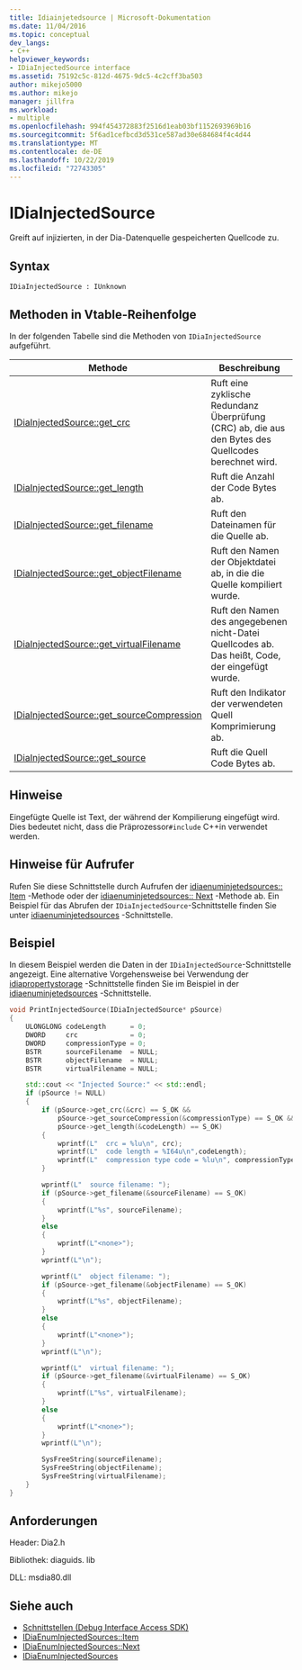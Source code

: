 ```yaml
---
title: Idiainjetedsource | Microsoft-Dokumentation
ms.date: 11/04/2016
ms.topic: conceptual
dev_langs:
- C++
helpviewer_keywords:
- IDiaInjectedSource interface
ms.assetid: 75192c5c-812d-4675-9dc5-4c2cff3ba503
author: mikejo5000
ms.author: mikejo
manager: jillfra
ms.workload:
- multiple
ms.openlocfilehash: 994f454372883f2516d1eab03bf1152693969b16
ms.sourcegitcommit: 5f6ad1cefbcd3d531ce587ad30e684684f4c4d44
ms.translationtype: MT
ms.contentlocale: de-DE
ms.lasthandoff: 10/22/2019
ms.locfileid: "72743305"
---
```

# <a name="idiainjectedsource"></a>IDiaInjectedSource
Greift auf injizierten, in der Dia-Datenquelle gespeicherten Quellcode zu.

## <a name="syntax"></a>Syntax

```
IDiaInjectedSource : IUnknown
```

## <a name="methods-in-vtable-order"></a>Methoden in Vtable-Reihenfolge
In der folgenden Tabelle sind die Methoden von `IDiaInjectedSource` aufgeführt.

|Methode|Beschreibung|
|------------|-----------------|
|[IDiaInjectedSource::get_crc](../../debugger/debug-interface-access/idiainjectedsource-get-crc.md)|Ruft eine zyklische Redundanz Überprüfung (CRC) ab, die aus den Bytes des Quellcodes berechnet wird.|
|[IDiaInjectedSource::get_length](../../debugger/debug-interface-access/idiainjectedsource-get-length.md)|Ruft die Anzahl der Code Bytes ab.|
|[IDiaInjectedSource::get_filename](../../debugger/debug-interface-access/idiainjectedsource-get-filename.md)|Ruft den Dateinamen für die Quelle ab.|
|[IDiaInjectedSource::get_objectFilename](../../debugger/debug-interface-access/idiainjectedsource-get-objectfilename.md)|Ruft den Namen der Objektdatei ab, in die die Quelle kompiliert wurde.|
|[IDiaInjectedSource::get_virtualFilename](../../debugger/debug-interface-access/idiainjectedsource-get-virtualfilename.md)|Ruft den Namen des angegebenen nicht-Datei Quellcodes ab. Das heißt, Code, der eingefügt wurde.|
|[IDiaInjectedSource::get_sourceCompression](../../debugger/debug-interface-access/idiainjectedsource-get-sourcecompression.md)|Ruft den Indikator der verwendeten Quell Komprimierung ab.|
|[IDiaInjectedSource::get_source](../../debugger/debug-interface-access/idiainjectedsource-get-source.md)|Ruft die Quell Code Bytes ab.|

## <a name="remarks"></a>Hinweise
Eingefügte Quelle ist Text, der während der Kompilierung eingefügt wird. Dies bedeutet nicht, dass die Präprozessor`#include` C++in verwendet werden.

## <a name="notes-for-callers"></a>Hinweise für Aufrufer
Rufen Sie diese Schnittstelle durch Aufrufen der [idiaenuminjetedsources:: Item](../../debugger/debug-interface-access/idiaenuminjectedsources-item.md) -Methode oder der [idiaenuminjetedsources:: Next](../../debugger/debug-interface-access/idiaenuminjectedsources-next.md) -Methode ab. Ein Beispiel für das Abrufen der `IDiaInjectedSource`-Schnittstelle finden Sie unter [idiaenuminjetedsources](../../debugger/debug-interface-access/idiaenuminjectedsources.md) -Schnittstelle.

## <a name="example"></a>Beispiel
In diesem Beispiel werden die Daten in der `IDiaInjectedSource`-Schnittstelle angezeigt. Eine alternative Vorgehensweise bei Verwendung der [idiapropertystorage](../../debugger/debug-interface-access/idiapropertystorage.md) -Schnittstelle finden Sie im Beispiel in der [idiaenuminjetedsources](../../debugger/debug-interface-access/idiaenuminjectedsources.md) -Schnittstelle.

```C++
void PrintInjectedSource(IDiaInjectedSource* pSource)
{
    ULONGLONG codeLength      = 0;
    DWORD     crc             = 0;
    DWORD     compressionType = 0;
    BSTR      sourceFilename  = NULL;
    BSTR      objectFilename  = NULL;
    BSTR      virtualFilename = NULL;

    std::cout << "Injected Source:" << std::endl;
    if (pSource != NULL)
    {
        if (pSource->get_crc(&crc) == S_OK &&
            pSource->get_sourceCompression(&compressionType) == S_OK &&
            pSource->get_length(&codeLength) == S_OK)
        {
            wprintf(L"  crc = %lu\n", crc);
            wprintf(L"  code length = %I64u\n",codeLength);
            wprintf(L"  compression type code = %lu\n", compressionType);
        }

        wprintf(L"  source filename: ");
        if (pSource->get_filename(&sourceFilename) == S_OK)
        {
            wprintf(L"%s", sourceFilename);
        }
        else
        {
            wprintf(L"<none>");
        }
        wprintf(L"\n");

        wprintf(L"  object filename: ");
        if (pSource->get_filename(&objectFilename) == S_OK)
        {
            wprintf(L"%s", objectFilename);
        }
        else
        {
            wprintf(L"<none>");
        }
        wprintf(L"\n");

        wprintf(L"  virtual filename: ");
        if (pSource->get_filename(&virtualFilename) == S_OK)
        {
            wprintf(L"%s", virtualFilename);
        }
        else
        {
            wprintf(L"<none>");
        }
        wprintf(L"\n");

        SysFreeString(sourceFilename);
        SysFreeString(objectFilename);
        SysFreeString(virtualFilename);
    }
}
```

## <a name="requirements"></a>Anforderungen
Header: Dia2.h

Bibliothek: diaguids. lib

DLL: msdia80.dll

## <a name="see-also"></a>Siehe auch
- [Schnittstellen (Debug Interface Access SDK)](../../debugger/debug-interface-access/interfaces-debug-interface-access-sdk.md)
- [IDiaEnumInjectedSources::Item](../../debugger/debug-interface-access/idiaenuminjectedsources-item.md)
- [IDiaEnumInjectedSources::Next](../../debugger/debug-interface-access/idiaenuminjectedsources-next.md)
- [IDiaEnumInjectedSources](../../debugger/debug-interface-access/idiaenuminjectedsources.md)
